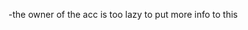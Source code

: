 -the owner of the acc is too lazy to put more info to this

<!---
The-Girm/The-Girm is a ✨ special ✨ repository because its `README.md` (this file) appears on your GitHub profile.
You can click the Preview link to take a look at your changes.
--->
